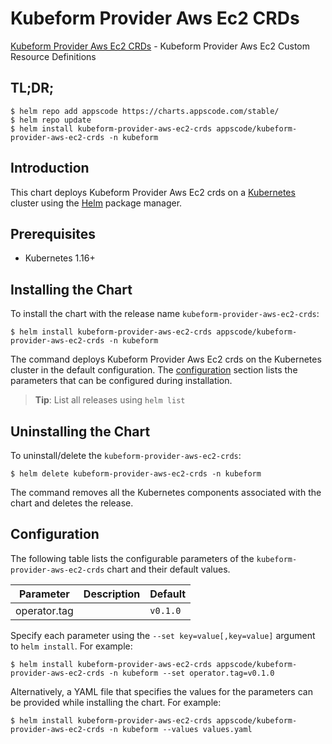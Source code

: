 # Kubeform Provider Aws Ec2 CRDs

[Kubeform Provider Aws Ec2 CRDs](https://github.com/kubeform) - Kubeform Provider Aws Ec2 Custom Resource Definitions

## TL;DR;

```console
$ helm repo add appscode https://charts.appscode.com/stable/
$ helm repo update
$ helm install kubeform-provider-aws-ec2-crds appscode/kubeform-provider-aws-ec2-crds -n kubeform
```

## Introduction

This chart deploys Kubeform Provider Aws Ec2 crds on a [Kubernetes](http://kubernetes.io) cluster using the [Helm](https://helm.sh) package manager.

## Prerequisites

- Kubernetes 1.16+

## Installing the Chart

To install the chart with the release name `kubeform-provider-aws-ec2-crds`:

```console
$ helm install kubeform-provider-aws-ec2-crds appscode/kubeform-provider-aws-ec2-crds -n kubeform
```

The command deploys Kubeform Provider Aws Ec2 crds on the Kubernetes cluster in the default configuration. The [configuration](#configuration) section lists the parameters that can be configured during installation.

> **Tip**: List all releases using `helm list`

## Uninstalling the Chart

To uninstall/delete the `kubeform-provider-aws-ec2-crds`:

```console
$ helm delete kubeform-provider-aws-ec2-crds -n kubeform
```

The command removes all the Kubernetes components associated with the chart and deletes the release.

## Configuration

The following table lists the configurable parameters of the `kubeform-provider-aws-ec2-crds` chart and their default values.

|  Parameter   | Description | Default  |
|--------------|-------------|----------|
| operator.tag |             | `v0.1.0` |


Specify each parameter using the `--set key=value[,key=value]` argument to `helm install`. For example:

```console
$ helm install kubeform-provider-aws-ec2-crds appscode/kubeform-provider-aws-ec2-crds -n kubeform --set operator.tag=v0.1.0
```

Alternatively, a YAML file that specifies the values for the parameters can be provided while
installing the chart. For example:

```console
$ helm install kubeform-provider-aws-ec2-crds appscode/kubeform-provider-aws-ec2-crds -n kubeform --values values.yaml
```
